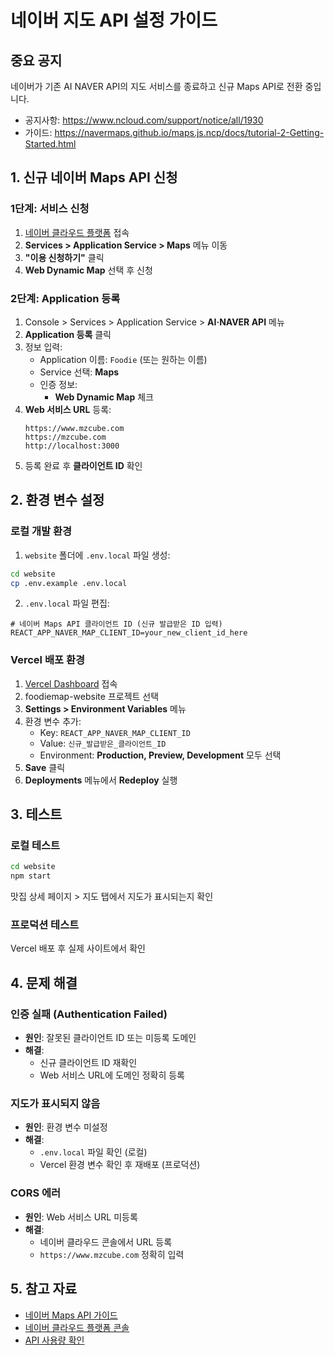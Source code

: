 # 네이버 지도 API 설정 가이드

## 중요 공지
네이버가 기존 AI NAVER API의 지도 서비스를 종료하고 신규 Maps API로 전환 중입니다.
- 공지사항: https://www.ncloud.com/support/notice/all/1930
- 가이드: https://navermaps.github.io/maps.js.ncp/docs/tutorial-2-Getting-Started.html

## 1. 신규 네이버 Maps API 신청

### 1단계: 서비스 신청
1. [네이버 클라우드 플랫폼](https://console.ncloud.com/) 접속
2. **Services > Application Service > Maps** 메뉴 이동
3. **"이용 신청하기"** 클릭
4. **Web Dynamic Map** 선택 후 신청

### 2단계: Application 등록
1. Console > Services > Application Service > **AI·NAVER API** 메뉴
2. **Application 등록** 클릭
3. 정보 입력:
   - Application 이름: `Foodie` (또는 원하는 이름)
   - Service 선택: **Maps**
   - 인증 정보:
     - **Web Dynamic Map** 체크
4. **Web 서비스 URL** 등록:
   ```
   https://www.mzcube.com
   https://mzcube.com
   http://localhost:3000
   ```
5. 등록 완료 후 **클라이언트 ID** 확인

## 2. 환경 변수 설정

### 로컬 개발 환경

1. `website` 폴더에 `.env.local` 파일 생성:
```bash
cd website
cp .env.example .env.local
```

2. `.env.local` 파일 편집:
```env
# 네이버 Maps API 클라이언트 ID (신규 발급받은 ID 입력)
REACT_APP_NAVER_MAP_CLIENT_ID=your_new_client_id_here
```

### Vercel 배포 환경

1. [Vercel Dashboard](https://vercel.com/dashboard) 접속
2. foodiemap-website 프로젝트 선택
3. **Settings > Environment Variables** 메뉴
4. 환경 변수 추가:
   - Key: `REACT_APP_NAVER_MAP_CLIENT_ID`
   - Value: `신규_발급받은_클라이언트_ID`
   - Environment: **Production, Preview, Development** 모두 선택
5. **Save** 클릭
6. **Deployments** 메뉴에서 **Redeploy** 실행

## 3. 테스트

### 로컬 테스트
```bash
cd website
npm start
```

맛집 상세 페이지 > 지도 탭에서 지도가 표시되는지 확인

### 프로덕션 테스트
Vercel 배포 후 실제 사이트에서 확인

## 4. 문제 해결

### 인증 실패 (Authentication Failed)
- **원인**: 잘못된 클라이언트 ID 또는 미등록 도메인
- **해결**:
  - 신규 클라이언트 ID 재확인
  - Web 서비스 URL에 도메인 정확히 등록

### 지도가 표시되지 않음
- **원인**: 환경 변수 미설정
- **해결**:
  - `.env.local` 파일 확인 (로컬)
  - Vercel 환경 변수 확인 후 재배포 (프로덕션)

### CORS 에러
- **원인**: Web 서비스 URL 미등록
- **해결**:
  - 네이버 클라우드 콘솔에서 URL 등록
  - `https://www.mzcube.com` 정확히 입력

## 5. 참고 자료

- [네이버 Maps API 가이드](https://navermaps.github.io/maps.js.ncp/)
- [네이버 클라우드 플랫폼 콘솔](https://console.ncloud.com/)
- [API 사용량 확인](https://console.ncloud.com/mc/solution/naverService/application)
